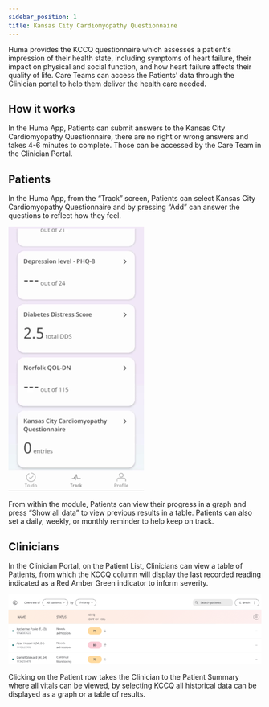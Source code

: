 ```yaml
---
sidebar_position: 1
title: Kansas City Cardiomyopathy Questionnaire
---
```


Huma provides the KCCQ questionnaire which assesses a patient's impression of their health state, including symptoms of heart failure, their impact on physical and social function, and how heart failure affects their quality of life. Care Teams can access the Patients’ data through the Clinician portal to help them deliver the health care needed.

## How it works

In the Huma App, Patients can submit answers to the Kansas City Cardiomyopathy Questionnaire, there are no right or wrong answers and takes 4-6 minutes to complete. Those can be accessed by the Care Team in the Clinician Portal.  

## Patients

In the Huma App, from the “Track” screen, Patients can select Kansas City Cardiomyopathy Questionnaire and by pressing “Add” can answer the questions to reflect how they feel.

![Kansas City Cardiomyopathy Questionnaire in the Huma App](./assets/kansas-short.gif)

From within the module, Patients can view their progress in a graph and press “Show all data” to view previous results in a table. Patients can also set a daily, weekly, or monthly reminder to help keep on track.

## Clinicians

In the Clinician Portal, on the Patient List, Clinicians can view a table of Patients, from which the KCCQ column will display the last recorded reading indicated as a Red Amber Green indicator to inform severity. 

![Clinician view of Kansas City Cardiomyopathy Questionnaire](./assets/cp-kccq.png)

Clicking on the Patient row takes the Clinician to the Patient Summary where all vitals can be viewed, by selecting KCCQ all historical data can be displayed as a graph or a table of results.